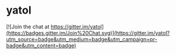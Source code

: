 # yatol
[![Join the chat at https://gitter.im/yatol](https://badges.gitter.im/Join%20Chat.svg)](https://gitter.im/yatol?utm_source=badge&utm_medium=badge&utm_campaign=pr-badge&utm_content=badge)
